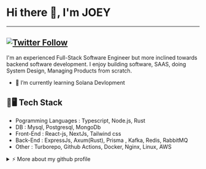 # Hi there 👋, I'm JOEY


---
[![Twitter Follow](https://img.shields.io/twitter/follow/hsk11dev?label=Follow)](https://twitter.com/iamjoey_sol)
---

I'm an experienced Full-Stack Software Engineer but more inclined towards backend software development. I enjoy building software,  SAAS, doing System Design, Managing Products from scratch.  

- 🌱 I’m currently learning Solana Devlopment 


## :electric_plug::desktop_computer: Tech Stack
- Pogramming Languages : Typescript, Node.js, Rust 
- DB : Mysql, Postgresql, MongoDb
- Front-End : React-js, NextJs, Tailwind css
- Back-End  : ExpressJs, Axum(Rust), Prisma , Kafka, Redis, RabbitMQ
- Other     : Turborepo, Github Actions, Docker, Nginx, Linux, AWS 
   
<details>
<summary>⚡️ More about my github profile</summary>
<br />

![Top Langs](https://github-readme-stats.vercel.app/api/top-langs/?username=iam-joey&layout=compact&hide=css,html)

![Harpal Singh's github stats](https://github-readme-stats.vercel.app/api?username=iamjoey&count_private=true&show_icons=true&theme=onedark)

</details>

<!--
**hsk11/hsk11** is a ✨ _special_ ✨ repository because its `README.md` (this file) appears on your GitHub profile.

Here are some ideas to get you started:

- 🔭 I’m currently working on ...
- 🌱 I’m currently learning ...
- 👯 I’m looking to collaborate on ...
- 🤔 I’m looking for help with ...
- 💬 Ask me about ...
- 📫 How to reach me: ...
- 😄 Pronouns: ...
- ⚡ Fun fact: ...
-->
